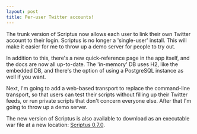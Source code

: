 ```yaml
---
layout: post
title: Per-user Twitter accounts!
---
```


The trunk version of Scriptus now allows each user to link their own Twitter account to their login. Scriptus is no longer a 'single-user' install. This will make it easier for me to throw up a demo server for people to try out. 

In addition to this, there's a new quick-reference  page in the app itself, and the docs are now all up-to-date. The 'in-memory' DB uses H2, like the embedded DB, and there's the option of using a PostgreSQL instance as well if you want.

Next, I'm going to add a web-based transport to replace the command-line transport, so that users can test their scripts without filling up their Twitter feeds, or run private scripts that don't concern everyone else. After that I'm going to throw up a demo server.

The new version of Scriptus is also available to download as an executable war file at a new location: [Scriptus 0.7.0](http://iansopublic.s3.amazonaws.com/scriptus.war).
